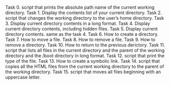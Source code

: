 Task 0.
script that prints the absolute path name of the current working directory.
Task 1.
Display the contents list of your current directory.
Task 2.
script that changes the working directory to the user’s home directory.
Task 3.
Display current directory contents in a long format.
Task 4.
Display current directory contents, including hidden files.
Task 5.
Display current directory contents. same as the task 4.
Task 6. 
How to create a directory.
Task 7.
How to move a file.
Task 8.
How to remove a file.
Task 9.
How to remove a directory.
Task 10.
How to return to the previous derictory.
Task 11.
script that lists all files in the current directory and the parent of the working directory and the /boot directory in long format.
Task 12.
script that print the type of the file.
Task 13. 
How to create a symbolic link.
Task 14. 
script that copies all the HTML files from the current working directory to the parent of the working directory.
Task 15.
script that moves all files beginning with an uppercase letter.

